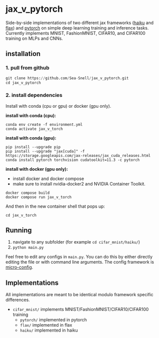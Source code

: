 # jax_v_pytorch

Side-by-side implementations of two different jax frameworks ([haiku](https://dm-haiku.readthedocs.io/en/latest/) and [flax](https://flax.readthedocs.io/en/latest/overview.html)) and [pytorch](https://pytorch.org) on simple deep learning training and inference tasks. Currently implements MNIST, FashionMNIST, CIFAR10, and CIFAR100 training on MLPs and CNNs.

## installation

### **1. pull from github**

``` python
git clone https://github.com/Sea-Snell/jax_v_pytorch.git
cd jax_v_pytorch
```

### **2. install dependencies**

Install with conda (cpu or gpu) or docker (gpu only).

**install with conda (cpu):**
``` shell
conda env create -f environment.yml
conda activate jax_v_torch
```

**install with conda (gpu):**
``` shell
pip install --upgrade pip
pip install --upgrade "jax[cuda]" -f https://storage.googleapis.com/jax-releases/jax_cuda_releases.html
conda install pytorch torchvision cudatoolkit=11.3 -c pytorch
```

**install with docker (gpu only):**
* install docker and docker compose
* make sure to install nvidia-docker2 and NVIDIA Container Toolkit.
``` shell
docker compose build
docker compose run jax_v_torch
```

And then in the new container shell that pops up:

``` shell
cd jax_v_torch
```

## Running

1. navigate to any subfolder (for example `cd cifar_mnist/haiku/`)
2. `python main.py`

Feel free to edit any configs in `main.py`. You can do this by either directly editing the file or with command line arguments. The config framework is [micro-config](https://github.com/Sea-Snell/micro_config).

## Implementations

All implementations are meant to be identical modulo framework specific differences.

* `cifar_mnist/` implements MNIST/FashionMNIST/CIFAR10/CIFAR100 training
    * `pytorch/` implemented in pytorch
    * `flax/` implemented in flax
    * `haiku/` implemented in haiku
